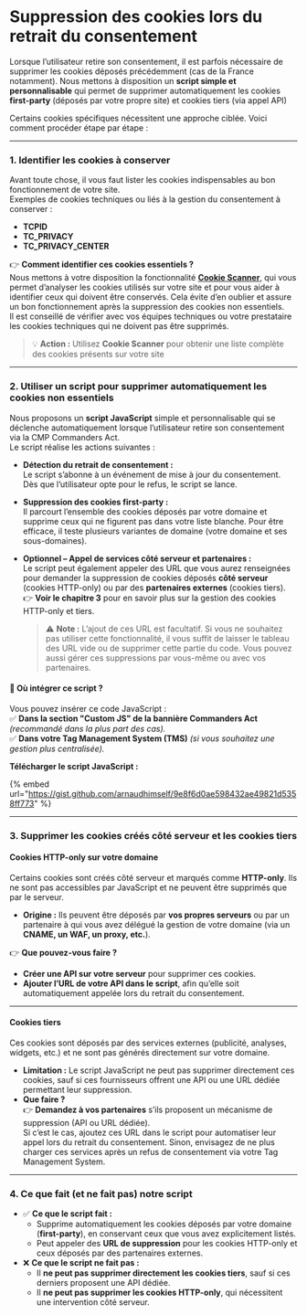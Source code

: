 # Suppression des cookies lors du retrait du consentement

Lorsque l’utilisateur retire son consentement, il est parfois nécessaire de supprimer les cookies déposés précédemment (cas de la France notamment). Nous mettons à disposition un **script simple et personnalisable** qui permet de supprimer automatiquement les cookies **first-party** (déposés par votre propre site) et cookies tiers (via appel API)

Certains cookies spécifiques nécessitent une approche ciblée. Voici comment procéder étape par étape :

***

### **1. Identifier les cookies à conserver**

Avant toute chose, il vous faut lister les cookies indispensables au bon fonctionnement de votre site.\
Exemples de cookies techniques ou liés à la gestion du consentement à conserver :

* **TCPID**
* **TC\_PRIVACY**
* **TC\_PRIVACY\_CENTER**

👉 **Comment identifier ces cookies essentiels ?**\
Nous mettons à votre disposition la fonctionnalité [**Cookie Scanner**](../extensions/cookie-scanner.md), qui vous permet d’analyser les cookies utilisés sur votre site et pour vous aider à identifier ceux qui doivent être conservés. Cela évite d’en oublier et assure un bon fonctionnement après la suppression des cookies non essentiels.\
Il est conseillé de vérifier avec vos équipes techniques ou votre prestataire les cookies techniques qui ne doivent pas être supprimés.

> 💡 **Action :** Utilisez **Cookie Scanner** pour obtenir une liste complète des cookies présents sur votre site

***

### **2. Utiliser un script pour supprimer automatiquement les cookies non essentiels**

Nous proposons un **script JavaScript** simple et personnalisable qui se déclenche automatiquement lorsque l’utilisateur retire son consentement via la CMP Commanders Act.\
Le script réalise les actions suivantes :

* **Détection du retrait de consentement :**\
  Le script s’abonne à un événement de mise à jour du consentement. Dès que l’utilisateur opte pour le refus, le script se lance.
* **Suppression des cookies first-party :**\
  Il parcourt l’ensemble des cookies déposés par votre domaine et supprime ceux qui ne figurent pas dans votre liste blanche. Pour être efficace, il teste plusieurs variantes de domaine (votre domaine et ses sous-domaines).
*   **Optionnel – Appel de services côté serveur et partenaires :**\
    Le script peut également appeler des URL que vous aurez renseignées pour demander la suppression de cookies déposés **côté serveur** (cookies HTTP-only) ou par des **partenaires externes** (cookies tiers).\
    👉 **Voir le chapitre 3** pour en savoir plus sur la gestion des cookies HTTP-only et tiers.

    > ⚠️ **Note :** L’ajout de ces URL est facultatif. Si vous ne souhaitez pas utiliser cette fonctionnalité, il vous suffit de laisser le tableau des URL vide ou de supprimer cette partie du code. Vous pouvez aussi gérer ces suppressions par vous-même ou avec vos partenaires.

#### **📌 Où intégrer ce script ?**

Vous pouvez insérer ce code JavaScript :\
✅ **Dans la section "Custom JS" de la bannière Commanders Act** _(recommandé dans la plus part des cas)._\
✅ **Dans votre Tag Management System (TMS)** _(si vous souhaitez une gestion plus centralisée)._

**Télécharger le script JavaScript :**



{% embed url="https://gist.github.com/arnaudhimself/9e8f6d0ae598432ae49821d5358ff773" %}

***

### **3. Supprimer les cookies créés côté serveur et les cookies tiers**

#### **Cookies HTTP-only sur votre domaine**

Certains cookies sont créés côté serveur et marqués comme **HTTP-only**. Ils ne sont pas accessibles par JavaScript et ne peuvent être supprimés que par le serveur.

* **Origine :** Ils peuvent être déposés par **vos propres serveurs** ou par un partenaire à qui vous avez délégué la gestion de votre domaine (via un **CNAME, un WAF, un proxy, etc.**).

👉 **Que pouvez-vous faire ?**

* **Créer une API sur votre serveur** pour supprimer ces cookies.
* **Ajouter l’URL de votre API dans le script**, afin qu’elle soit automatiquement appelée lors du retrait du consentement.

***

#### **Cookies tiers**

Ces cookies sont déposés par des services externes (publicité, analyses, widgets, etc.) et ne sont pas générés directement sur votre domaine.

* **Limitation :** Le script JavaScript ne peut pas supprimer directement ces cookies, sauf si ces fournisseurs offrent une API ou une URL dédiée permettant leur suppression.
* **Que faire ?**\
  👉 **Demandez à vos partenaires** s’ils proposent un mécanisme de suppression (API ou URL dédiée).\
  Si c’est le cas, ajoutez ces URL dans le script pour automatiser leur appel lors du retrait du consentement. Sinon, envisagez de ne plus charger ces services après un refus de consentement via votre Tag Management System.

***

### **4. Ce que fait (et ne fait pas) notre script**

* ✅ **Ce que le script fait :**
  * Supprime automatiquement les cookies déposés par votre domaine (**first-party**), en conservant ceux que vous avez explicitement listés.
  * Peut appeler des **URL de suppression** pour les cookies HTTP-only et ceux déposés par des partenaires externes.
* ❌ **Ce que le script ne fait pas :**
  * Il **ne peut pas supprimer directement les cookies tiers**, sauf si ces derniers proposent une API dédiée.
  * Il **ne peut pas supprimer les cookies HTTP-only**, qui nécessitent une intervention côté serveur.
